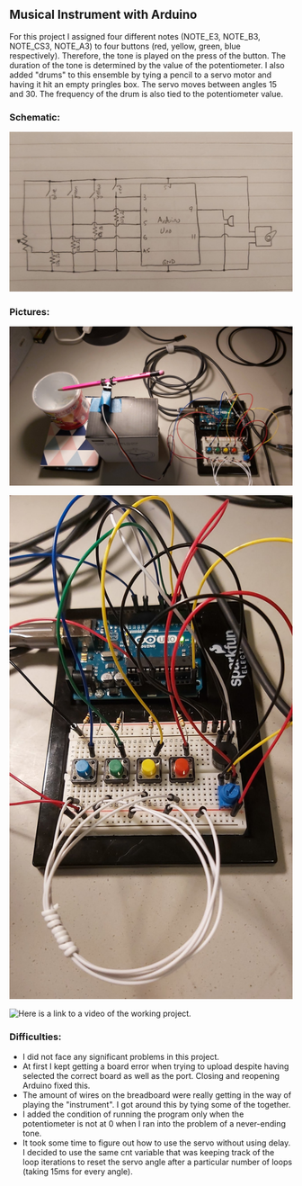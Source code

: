 ## Musical Instrument with Arduino

For this project I assigned four different notes (NOTE_E3, NOTE_B3, NOTE_CS3, NOTE_A3) to four buttons (red, yellow, green, blue respectively). Therefore, the tone is played on the press of the button. The duration of the tone is determined by the value of the potentiometer. I also added "drums" to this ensemble by tying a pencil to a servo motor and having it hit an empty pringles box. The servo moves between angles 15 and 30. The frequency of the drum is also tied to the potentiometer value.

### **Schematic:**
![](schematic.png)

### **Pictures:**
![](pic1.png)

![](pic2.png)

![Here](https://youtu.be/qa_GsqsyMl4) is a link to a video of the working project.

### **Difficulties:**
- I did not face any significant problems in this project.
- At first I kept getting a board error when trying to upload despite having selected the correct board as well as the port. Closing and reopening Arduino fixed this.
- The amount of wires on the breadboard were really getting in the way of playing the "instrument". I got around this by tying some of the together.
- I added the condition of running the program only when the potentiometer is not at 0 when I ran into the problem of a never-ending tone.
- It took some time to figure out how to use the servo without using delay. I decided to use the same cnt variable that was keeping track of the loop iterations to reset the servo angle after a particular number of loops (taking 15ms for every angle). 
